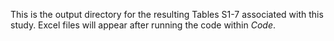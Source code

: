 This is the output directory for the resulting Tables S1-7 associated with this study. Excel files will appear after running the code within _Code_.
